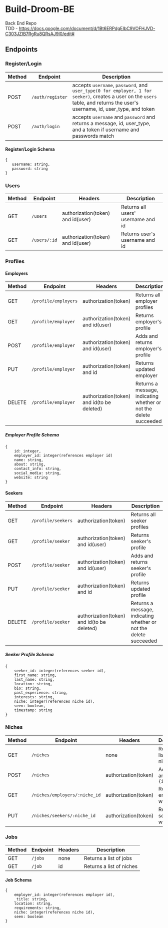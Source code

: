 # Build-Droom-BE
Back End Repo <br />
TDD - https://docs.google.com/document/d/1Bt6ERPdgEIbC9VOFHJVD-C303JZIB7RgRu8QRsAJ9l0/edit#

## Endpoints

 ### Register/Login
 Method | Endpoint | Description 
 ------ | -------- | -----------
 POST | `/auth/register` | accepts `username`, `password`, and `user_type(0 for employer, 1 for seeker)`, creates a user on the `users` table, and returns the user's username, id, user_type, and token
 POST | `/auth/login` | accepts `username` and `password` and returns a message, id, user_type, and a token if username and passwords match

 #### Register/Login Schema
 ```
{
    username: string,
    password: string
}
 ```

### Users
Method | Endpoint | Headers | Description
------ | -------- | ------- | -----------
GET | `/users` | authorization(token) and id(user) | Returns all users' username and id
GET | `/users/:id` | authorization(token) and id(user) | Returns user's username and id

### Profiles

#### Employers
Method | Endpoint | Headers | Description
------ | -------- | ------- | -----------
GET | `/profile/employers` | authorization(token) | Returns all employer profiles
GET | `/profile/employer` | authorization(token) and id(user) | Returns employer's profile
POST | `/profile/employer` | authorization(token) and id(user) | Adds and returns employer's profile
PUT | `/profile/employer` | authorization(token) and id | Returns updated employer
DELETE | `/profile/employer` | authorization(token) and id(to be deleted) | Returns a message, indicating whether or not the delete succeeded

##### Employer Profile Schema
```
{
    id: integer,
    employer_id: integer(references employer id)
    name: string,
    about: string,
    contact_info: string,
    social_media: string,
    website: string
}
```

#### Seekers
Method | Endpoint | Headers | Description
------ | -------- | ------- | -----------
GET | `/profile/seekers` | authorization(token) | Returns all seeker profiles
GET | `/profile/seeker` | authorization(token) and id(user) | Returns seeker's profile
POST | `/profile/seeker` | authorization(token) and id(user) | Adds and returns seeker's profile
PUT | `/profile/seeker` | authorization(token) and id | Returns updated profile
DELETE | `/profile/seeker` | authorization(token) and id(to be deleted) | Returns a message, indicating whether or not the delete succeeded

##### Seeker Profile Schema
```
{
    seeker_id: integer(references seeker id), 
    first_name: string, 
    last_name: string, 
    location: string, 
    bio: string, 
    past_experience: string, 
    interests: string, 
    niche: integer(references niche id), 
    seen: boolean, 
    timestamp: string 
}
```

### Niches
Method | Endpoint | Headers | Description
------ | -------- | ------- | -----------
GET | `/niches` | none | Returns a list of niches
POST | `/niches` | authorization(token) | Adds niche and returns `{id, niche}`
GET | `/niches/employers/:niche_id` | authorization(token) | Returns all employers with niche
PUT | `/niches/seekers/:niche_id` | authorization(token) | Returns all seekers with niche

### Jobs
Method | Endpoint | Headers | Description
------ | -------- | ------- | -----------
GET | `/jobs` | none | Returns a list of jobs
GET | `/job` | id | Returns a list of niches

#### Job Schema
```
{ 
    employer_id: integer(references employer id), 
    _title: string, 
    location: string, 
    requirements: string, 
    niche: integer(references niche id), 
    seen: boolean 
}
```

